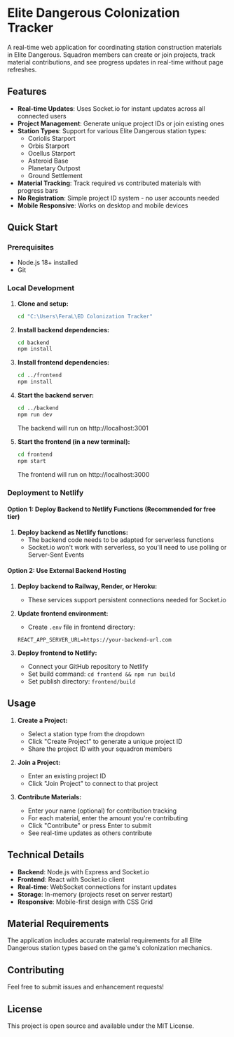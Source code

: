 # Elite Dangerous Colonization Tracker

A real-time web application for coordinating station construction materials in Elite Dangerous. Squadron members can create or join projects, track material contributions, and see progress updates in real-time without page refreshes.

## Features

- **Real-time Updates**: Uses Socket.io for instant updates across all connected users
- **Project Management**: Generate unique project IDs or join existing ones
- **Station Types**: Support for various Elite Dangerous station types:
  - Coriolis Starport
  - Orbis Starport
  - Ocellus Starport
  - Asteroid Base
  - Planetary Outpost
  - Ground Settlement
- **Material Tracking**: Track required vs contributed materials with progress bars
- **No Registration**: Simple project ID system - no user accounts needed
- **Mobile Responsive**: Works on desktop and mobile devices

## Quick Start

### Prerequisites
- Node.js 18+ installed
- Git

### Local Development

1. **Clone and setup:**
   ```bash
   cd "C:\Users\FeraL\ED Colonization Tracker"
   ```

2. **Install backend dependencies:**
   ```bash
   cd backend
   npm install
   ```

3. **Install frontend dependencies:**
   ```bash
   cd ../frontend
   npm install
   ```

4. **Start the backend server:**
   ```bash
   cd ../backend
   npm run dev
   ```
   The backend will run on http://localhost:3001

5. **Start the frontend (in a new terminal):**
   ```bash
   cd frontend
   npm start
   ```
   The frontend will run on http://localhost:3000

### Deployment to Netlify

#### Option 1: Deploy Backend to Netlify Functions (Recommended for free tier)

1. **Deploy backend as Netlify functions:**
   - The backend code needs to be adapted for serverless functions
   - Socket.io won't work with serverless, so you'll need to use polling or Server-Sent Events

#### Option 2: Use External Backend Hosting

1. **Deploy backend to Railway, Render, or Heroku:**
   - These services support persistent connections needed for Socket.io

2. **Update frontend environment:**
   - Create `.env` file in frontend directory:
   ```
   REACT_APP_SERVER_URL=https://your-backend-url.com
   ```

3. **Deploy frontend to Netlify:**
   - Connect your GitHub repository to Netlify
   - Set build command: `cd frontend && npm run build`
   - Set publish directory: `frontend/build`

## Usage

1. **Create a Project:**
   - Select a station type from the dropdown
   - Click "Create Project" to generate a unique project ID
   - Share the project ID with your squadron members

2. **Join a Project:**
   - Enter an existing project ID
   - Click "Join Project" to connect to that project

3. **Contribute Materials:**
   - Enter your name (optional) for contribution tracking
   - For each material, enter the amount you're contributing
   - Click "Contribute" or press Enter to submit
   - See real-time updates as others contribute

## Technical Details

- **Backend**: Node.js with Express and Socket.io
- **Frontend**: React with Socket.io client
- **Real-time**: WebSocket connections for instant updates
- **Storage**: In-memory (projects reset on server restart)
- **Responsive**: Mobile-first design with CSS Grid

## Material Requirements

The application includes accurate material requirements for all Elite Dangerous station types based on the game's colonization mechanics.

## Contributing

Feel free to submit issues and enhancement requests!

## License

This project is open source and available under the MIT License.
